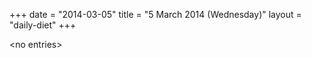 +++
date = "2014-03-05"
title = "5 March 2014 (Wednesday)"
layout = "daily-diet"
+++


\<no entries\>

